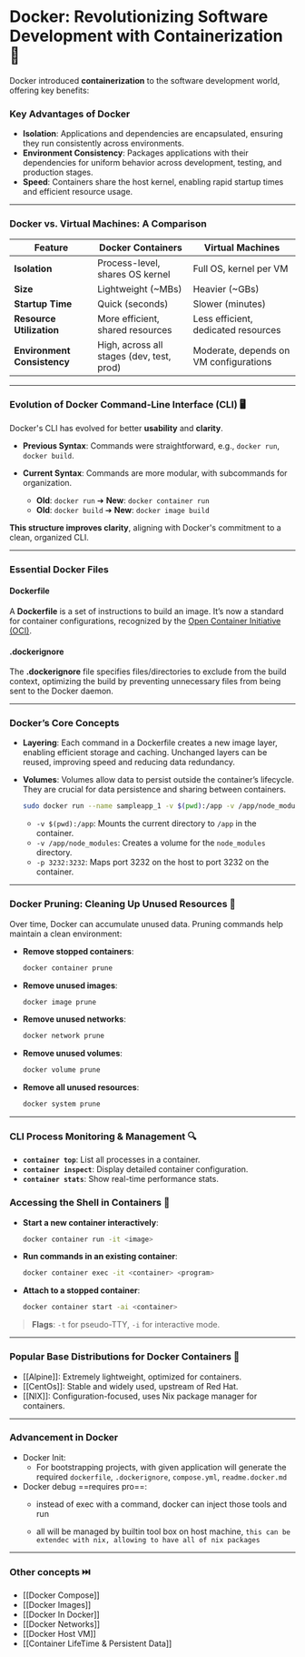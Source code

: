 # Docker: Revolutionizing Software Development with Containerization 🐳

Docker introduced **containerization** to the software development world, offering key benefits:

### Key Advantages of Docker

- **Isolation**: Applications and dependencies are encapsulated, ensuring they run consistently across environments.
- **Environment Consistency**: Packages applications with their dependencies for uniform behavior across development, testing, and production stages.
- **Speed**: Containers share the host kernel, enabling rapid startup times and efficient resource usage.

---

### Docker vs. Virtual Machines: A Comparison

| Feature                  | Docker Containers                           | Virtual Machines            |
|--------------------------|---------------------------------------------|-----------------------------|
| **Isolation**            | Process-level, shares OS kernel            | Full OS, kernel per VM      |
| **Size**                 | Lightweight (~MBs)                         | Heavier (~GBs)              |
| **Startup Time**         | Quick (seconds)                            | Slower (minutes)            |
| **Resource Utilization** | More efficient, shared resources           | Less efficient, dedicated resources |
| **Environment Consistency** | High, across all stages (dev, test, prod) | Moderate, depends on VM configurations |

---

### Evolution of Docker Command-Line Interface (CLI) 🖥️

Docker's CLI has evolved for better **usability** and **clarity**.

- **Previous Syntax**: Commands were straightforward, e.g., `docker run`, `docker build`.
- **Current Syntax**: Commands are more modular, with subcommands for organization.

  - **Old**: `docker run` ➔ **New**: `docker container run`
  - **Old**: `docker build` ➔ **New**: `docker image build`

**This structure improves clarity**, aligning with Docker's commitment to a clean, organized CLI.

---

### Essential Docker Files

#### **Dockerfile**
A **Dockerfile** is a set of instructions to build an image. It’s now a standard for container configurations, recognized by the [Open Container Initiative (OCI)](https://opencontainers.org).

#### **.dockerignore**
The **.dockerignore** file specifies files/directories to exclude from the build context, optimizing the build by preventing unnecessary files from being sent to the Docker daemon.

---

### Docker’s Core Concepts

- **Layering**: Each command in a Dockerfile creates a new image layer, enabling efficient storage and caching. Unchanged layers can be reused, improving speed and reducing data redundancy.
  
- **Volumes**: Volumes allow data to persist outside the container’s lifecycle. They are crucial for data persistence and sharing between containers.

  ```bash
  sudo docker run --name sampleapp_1 -v $(pwd):/app -v /app/node_modules -p 3232:3232 sampleapp
  ```
  - `-v $(pwd):/app`: Mounts the current directory to `/app` in the container.
  - `-v /app/node_modules`: Creates a volume for the `node_modules` directory.
  - `-p 3232:3232`: Maps port 3232 on the host to port 3232 on the container.

---

### Docker Pruning: Cleaning Up Unused Resources 🧹

Over time, Docker can accumulate unused data. Pruning commands help maintain a clean environment:

- **Remove stopped containers**:
  ```bash
  docker container prune
  ```
- **Remove unused images**:
  ```bash
  docker image prune
  ```
- **Remove unused networks**:
  ```bash
  docker network prune
  ```
- **Remove unused volumes**:
  ```bash
  docker volume prune
  ```
- **Remove all unused resources**:
  ```bash
  docker system prune
  ```

---

### CLI Process Monitoring & Management 🔍

- **`container top`**: List all processes in a container.
- **`container inspect`**: Display detailed container configuration.
- **`container stats`**: Show real-time performance stats.

### Accessing the Shell in Containers 🐚 

- **Start a new container interactively**:
  ```bash
  docker container run -it <image>
  ```
- **Run commands in an existing container**:
  ```bash
  docker container exec -it <container> <program>
  ```
- **Attach to a stopped container**:
  ```bash
  docker container start -ai <container>
  ```

> **Flags**: `-t` for pseudo-TTY, `-i` for interactive mode.

---

### Popular Base Distributions for Docker Containers 🐧

- [[Alpine]]: Extremely lightweight, optimized for containers.
- [[CentOs]]: Stable and widely used, upstream of Red Hat.
- [[NIX]]: Configuration-focused, uses Nix package manager for containers.

---
### Advancement in Docker
- Docker Init: 
	- For bootstrapping projects, with given application will generate the required `dockerfile`, `.dockerignore`, `compose.yml`, `readme.docker.md`
- Docker debug ==requires pro==:
	- instead of exec with a command, docker can inject those tools and run

	- all will be managed by builtin tool box on host machine, `this can be extendec with nix, allowing to have all of nix packages`
---
### Other concepts ⏭️
- [[Docker Compose]]
- [[Docker Images]]
- [[Docker In Docker]]
- [[Docker Networks]]
- [[Docker Host VM]]
- [[Container LifeTime & Persistent Data]]